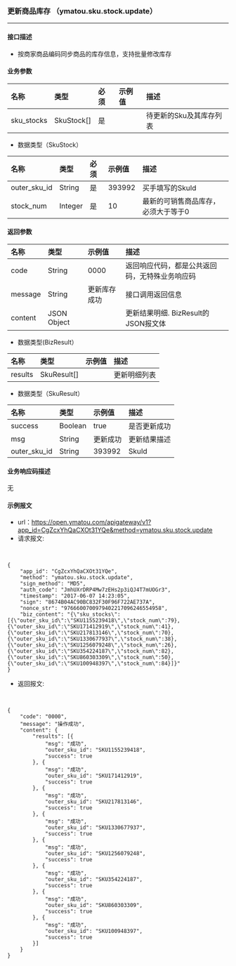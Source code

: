 ### 更新商品库存 （ymatou.sku.stock.update）

---

#### 接口描述

* 按商家商品编码同步商品的库存信息，支持批量修改库存


#### 业务参数


| 名称 | 类型 | 必须 | 示例值 | 描述 |
| :--- | :--- | :--- | :--- | :--- |
| sku\_stocks |SkuStock[] | 是 |  |待更新的Sku及其库存列表 |


* 数据类型（SkuStock）

| 名称 | 类型 | 必须 | 示例值 | 描述 |
| :--- | :--- | :--- | :--- | :--- |
| outer\_sku\_id | String | 是 | 393992 | 买手填写的SkuId |
| stock\_num | Integer | 是 | 10 | 最新的可销售商品库存，必须大于等于0 |

#### 返回参数


| 名称 | 类型 | 示例值 | 描述 |
| :--- | :--- | :--- | :--- |
| code | String | 0000 | 返回响应代码，都是公共返回码，无特殊业务响应码 |
| message | String | 更新库存成功 | 接口调用返回信息 |
| content | JSON Object |  | 更新结果明细. BizResult的JSON报文体 |

* 数据类型(BizResult）

| 名称 | 类型 | 示例值 | 描述 |
| :--- | :--- | :--- | :--- |
| results | SkuResult[] |  | 更新明细列表 |

* 数据类型（SkuResult）

| 名称 | 类型 | 示例值 | 描述 |
| :--- | :--- | :--- | :--- |
| success | Boolean | true | 是否更新成功 |
| msg | String | 更新成功 | 更新结果描述 |
| outer_sku_id | String | 393992 | SkuId |

#### 业务响应码描述
无

#### 示例报文

* url：https://open.ymatou.com/apigateway/v1?app_id=CgZcxYhQaCXOt31YQe&method=ymatou.sku.stock.update
* 请求报文:    
<br  />


```
{
	"app_id": "CgZcxYhQaCXOt31YQe",
	"method": "ymatou.sku.stock.update",
	"sign_method": "MD5",
	"auth_code": "JmhUXrDRP4Mw7zEHs2p3iQJ4T7mUOGr3",
	"timestamp": "2017-06-07 14:23:05",
	"sign": "8674B04AC90BC832F30F96F722AE737A",
	"nonce_str": "9766600700979402217096246554958",
	"biz_content": "{\"sku_stocks\":[{\"outer_sku_id\":\"SKU1155239418\",\"stock_num\":79},{\"outer_sku_id\":\"SKU171412919\",\"stock_num\":41},{\"outer_sku_id\":\"SKU217813146\",\"stock_num\":70},{\"outer_sku_id\":\"SKU1330677937\",\"stock_num\":38},{\"outer_sku_id\":\"SKU1256079248\",\"stock_num\":26},{\"outer_sku_id\":\"SKU354224187\",\"stock_num\":82},{\"outer_sku_id\":\"SKU860303309\",\"stock_num\":50},{\"outer_sku_id\":\"SKU100948397\",\"stock_num\":84}]}"
}
```


* 返回报文:   
<br  />


```
{
	"code": "0000",
	"message": "操作成功",
	"content": {
		"results": [{
			"msg": "成功",
			"outer_sku_id": "SKU1155239418",
			"success": true
		}, {
			"msg": "成功",
			"outer_sku_id": "SKU171412919",
			"success": true
		}, {
			"msg": "成功",
			"outer_sku_id": "SKU217813146",
			"success": true
		}, {
			"msg": "成功",
			"outer_sku_id": "SKU1330677937",
			"success": true
		}, {
			"msg": "成功",
			"outer_sku_id": "SKU1256079248",
			"success": true
		}, {
			"msg": "成功",
			"outer_sku_id": "SKU354224187",
			"success": true
		}, {
			"msg": "成功",
			"outer_sku_id": "SKU860303309",
			"success": true
		}, {
			"msg": "成功",
			"outer_sku_id": "SKU100948397",
			"success": true
		}]
	}
}
```